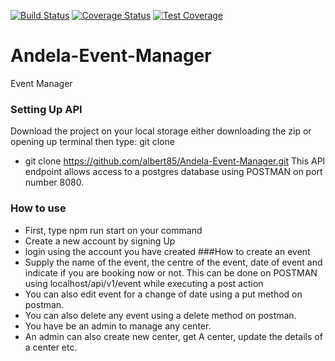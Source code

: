 [![Build Status](https://travis-ci.org/albert85/Andela-Event-Manager.svg?branch=develop)](https://travis-ci.org/albert85/Andela-Event-Manager)
[![Coverage Status](https://coveralls.io/repos/github/albert85/Andela-Event-Manager/badge.svg)](https://coveralls.io/github/albert85/Andela-Event-Manager)
[![Test Coverage](https://api.codeclimate.com/v1/badges/a99a88d28ad37a79dbf6/test_coverage)](https://codeclimate.com/github/codeclimate/codeclimate/test_coverage)
# Andela-Event-Manager
Event Manager

### Setting Up API
Download the project on your local storage either downloading the zip or opening up terminal then type: git clone
- git clone https://github.com/albert85/Andela-Event-Manager.git
This API endpoint allows access to a postgres database using POSTMAN on port number 8080.
### How to use 
- First, type npm run start on your command
- Create a new account by signing Up
- login using the account you have created ###How to create an event
- Supply the name of the event, the centre of the event, date of event and indicate if you are booking now or not. This can be done on POSTMAN using localhost/api/v1/event while executing a post action
- You can also edit event for a change of date using a put method on postman.
- You can also delete any event using a delete method on postman.
- You have be an admin to manage any center.
- An admin can also create new center, get A center, update the details of a center etc.